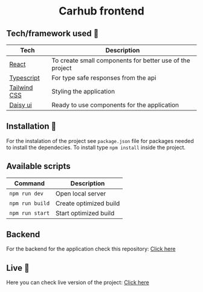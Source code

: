 
<h1 align="center">Carhub frontend</h4>


## Tech/framework used 🔧

| Tech                                                    | Description                              |
| ------------------------------------------------------- | ---------------------------------------- |
| [React](https://react.dev/)                           | To create small components for better use of the project   |
| [Typescript](https://www.typescriptlang.org/)                           | For type safe responses from the api    |
| [Tailwind CSS](https://tailwindcss.com)                           | Styling the application   |
| [Daisy ui](https://daisyui.com/)                           | Ready to use components for the application    |

## Installation 💾
For the instalation of the project see `package.json` file for packages needed to install the dependecies. To install type `npm install` inside the project.

## Available scripts

| Command                   | Description                   |
| ------------------------- | ----------------------------- |
| `npm run dev`           | Open local server             |
| `npm run build`           | Create optimized build        |
| `npm run start`           | Start optimized build        |


## Backend 

For the backend for the application check this repository: [Click here](https://github.com/mcwojdzinski/carhub-backend)

## Live 📍
Here you can check live version of the project: [Click here](https://carhub-frontend.netlify.app/)
